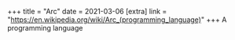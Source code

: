 +++
title = "Arc"
date = 2021-03-06
[extra]
link = "https://en.wikipedia.org/wiki/Arc_(programming_language)"
+++
A programming language


